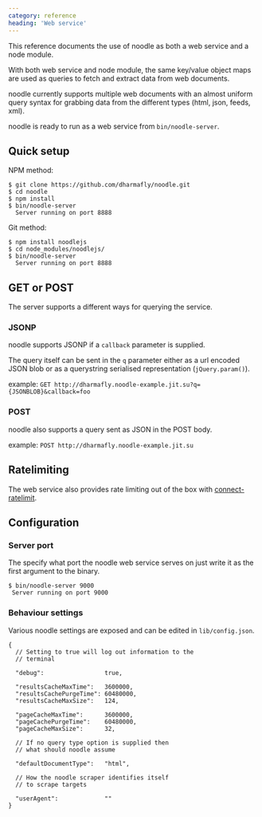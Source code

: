 ```yaml
---
category: reference
heading: 'Web service'
---
```


This reference documents the use of noodle as both a web service and a 
node module.

With both web service and node module, the same key/value object maps are 
used as queries to fetch and extract data from web documents.

noodle currently supports multiple web documents with an almost uniform 
query syntax for grabbing data from the different types (html, json, feeds, xml).

noodle is ready to run as a web service from `bin/noodle-server`.

## Quick setup

NPM method:

    $ git clone https://github.com/dharmafly/noodle.git
    $ cd noodle
    $ npm install
    $ bin/noodle-server
      Server running on port 8888

Git method:

    $ npm install noodlejs
    $ cd node_modules/noodlejs/
    $ bin/noodle-server
      Server running on port 8888

## GET or POST

The server supports a different ways for querying the service.

### JSONP

noodle supports JSONP if a `callback` parameter is supplied.

The query itself can be sent in the `q` parameter either as a url encoded 
JSON blob or as a querystring serialised representation (`jQuery.param()`).

example:
`GET http://dharmafly.noodle-example.jit.su?q={JSONBLOB}&callback=foo`

### POST

noodle also supports a query sent as JSON in the POST body.

example:
`POST http://dharmafly.noodle-example.jit.su`

## Ratelimiting

The web service also provides rate limiting out of the box with 
[connect-ratelimit](https://github.com/dharmafly/connect-ratelimit).

## Configuration

### Server port

The specify what port the noodle web service serves on just write it as the 
first argument to the binary.

    $ bin/noodle-server 9000
     Server running on port 9000

### Behaviour settings

Various noodle settings are exposed and can be edited in `lib/config.json`.  

    {
      // Setting to true will log out information to the 
      // terminal

      "debug":                 true,

      "resultsCacheMaxTime":   3600000,
      "resultsCachePurgeTime": 60480000,
      "resultsCacheMaxSize":   124,

      "pageCacheMaxTime":      3600000,
      "pageCachePurgeTime":    60480000,
      "pageCacheMaxSize":      32,

      // If no query type option is supplied then 
      // what should noodle assume

      "defaultDocumentType":   "html",

      // How the noodle scraper identifies itself 
      // to scrape targets

      "userAgent":             ""
    }
